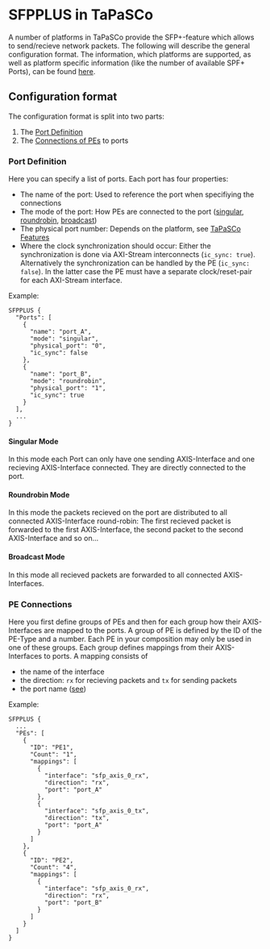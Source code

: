 SFPPLUS in TaPaSCo
===================

A number of platforms in TaPaSCo provide the SFP+-feature which allows to send/recieve network packets.
The following will describe the general configuration format.
The information, which platforms are supported, as well as platform specific information (like the number of available SPF+ Ports),
can be found [here](tapasco-features.md).

## Configuration format

The configuration format is split into two parts:
 1. The [Port Definition](#port-definition)
 2. The [Connections of PEs](#pe-connections) to ports


### Port Definition

Here you can specify a list of ports. Each port has four properties:
 - The name of the port: Used to reference the port when specifiying the connections
 - The mode of the port: How PEs are connected to the port ([singular](#singular-mode), [roundrobin](#roundrobin-mode), [broadcast](#broadcast-mode))
 - The physical port number: Depends on the platform, see [TaPaSCo Features](tapasco-features.md)
 - Where the clock synchronization should occur: Either the synchronization is done via AXI-Stream interconnects (`ic_sync: true`).
   Alternatively the synchronization can be handled by the PE (`ic_sync: false`). In the latter case the PE must have a separate
   clock/reset-pair for each AXI-Stream interface.

Example:

```
SFPPLUS {
  "Ports": [
    {
  	  "name": "port_A",
  	  "mode": "singular",
  	  "physical_port": "0",
  	  "ic_sync": false
  	},
  	{
  	  "name": "port_B",
  	  "mode": "roundrobin",
  	  "physical_port": "1",
  	  "ic_sync": true
  	}
  ],
  ...
}
```

#### Singular Mode

In this mode each Port can only have one sending AXIS-Interface and one recieving AXIS-Interface connected. They are directly connected to the port.

#### Roundrobin Mode

In this mode the packets recieved on the port are distributed to all connected AXIS-Interface round-robin: The first recieved packet is forwarded
to the first AXIS-Interface, the second packet to the second AXIS-Interface and so on...

#### Broadcast Mode

In this mode all recieved packets are forwarded to all connected AXIS-Interfaces.

### PE Connections

Here you first define groups of PEs and then for each group how their AXIS-Interfaces are mapped to the ports.
A group of PE is defined by the ID of the PE-Type and a number. Each PE in your composition may only be used
in one of these groups. Each group defines mappings from their AXIS-Interfaces to ports.
A mapping consists of
 - the name of the interface
 - the direction: `rx` for recieving packets and `tx` for sending packets
 - the port name ([see](#port-definition))

Example:

```
SFPPLUS {
  ...
  "PEs": [
    {
      "ID": "PE1",
      "Count": "1",
      "mappings": [
        {
          "interface": "sfp_axis_0_rx",
          "direction": "rx",
          "port": "port_A"
        },
        {
          "interface": "sfp_axis_0_tx",
          "direction": "tx",
          "port": "port_A"
        }
      ]
    },
    {
      "ID": "PE2",
      "Count": "4",
      "mappings": [
        {
          "interface": "sfp_axis_0_rx",
          "direction": "rx",
          "port": "port_B"
        }
      ]
    }
  ]
}
```